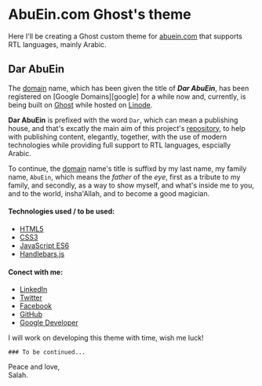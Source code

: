 # AbuEin.com Ghost\'s theme

Here I'll be creating a Ghost custom theme for [abuein.com][domain] that supports RTL languages, mainly Arabic.

## Dar AbuEin

The [domain][domain] name, which has been given the title of ***Dar AbuEin***, has been registered on [Google Domains][google] for a while now and, currently, is being built on [Ghost][ghost] while hosted on [Linode][linode].

**Dar AbuEin** is prefixed with the word `Dar`, which can mean a publishing house, and that\'s excatly the main aim of this project\'s [repository][repo], to help with publishing content, elegantly, together, with the use of modern technologies while providing full support to RTL languages, espcially Arabic.

To continue, the [domain][domain] name\'s title is suffixd by my last name, my family name, `AbuEin`, which means the *father* of the *eye*, first as a tribute to my family, and secondly, as a way to show myself, and what\'s inside me to you, and to the world, insha\'Allah, and to become a good magician.

#### Technologies used / to be used:

+ [HTML5][html]
+ [CSS3][css]
+ [JavaScript ES6][javascript]
+ [Handlebars.js][handle]

#### Conect with me:

- [LinkedIn][linkedin]
- [Twitter][twitter]
- [Facebook][facebook]
- [GitHub][git]
- [Google Developer][google-developer]

I will work on developing this theme with time, wish me luck!

`### To be continued...`

Peace and love,\
Salah.

[domain]: https://abuein.com/ "Dar AbuEin"
[google-domains]: https://domains.google/intl/en_uk/ "Google Domains: Register your domain name"
[ghost]: https://ghost.org/ "Ghost: Turn your audience into a business"
[linode]: https://www.linode.com/ "Linode: Cloud computing & Linux servers, alternative to AWS"
[repo]: https://github.com/sabuein/ghost.abuein.com "sabuein/ghost.abuein.com: Viva la familia!"
[handle]: https://handlebarsjs.com/ "Handlebars.js"
[linkedin]: https://www.linkedin.com/in/sabuein "Salaheddin (Salah) AbuEin on LinkedIn"
[twitter]: https://twitter.com/sabuein "Salaheddin AbuEin (@sabuein) on Twitter"
[git]: https://github.com/sabuein "sabuein (Salaheddin AbuEin) on GitHub"
[facebook]: https://www.facebook.com/sabuein "Salaheddin AbuEin on Facebook"
[google-developer]: https://g.dev/sabuein "Salaheddin AbuEin on Google Developers"
[javascript]: https://www.w3schools.com/js/js_es6.asp "JavaScript ES6 on W3Schools"
[css]: https://developer.mozilla.org/en-US/docs/Web/CSS "CSS: Cascading Style Sheets on MDN Web Docs"
[html]: https://developer.mozilla.org/en-US/docs/Glossary/HTML5 "HTML5 on MDN Web Docs"